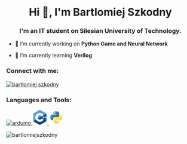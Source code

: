 <h1 align="center">Hi 👋, I'm Bartlomiej Szkodny</h1>
<h3 align="center">I'm an IT student on Silesian University of Technology.</h3>

- 🔭 I’m currently working on **Python Game and Neural Network**

- 🌱 I’m currently learning **Verilog**

<h3 align="left">Connect with me:</h3>
<p align="left">
<a href="https://linkedin.com/in/bartłomiej szkodny" target="blank"><img align="center" src="https://raw.githubusercontent.com/rahuldkjain/github-profile-readme-generator/master/src/images/icons/Social/linked-in-alt.svg" alt="bartłomiej szkodny" height="30" width="40" /></a>
</p>

<h3 align="left">Languages and Tools:</h3>
<p align="left"> <a href="https://www.arduino.cc/" target="_blank" rel="noreferrer"> <img src="https://cdn.worldvectorlogo.com/logos/arduino-1.svg" alt="arduino" width="40" height="40"/> </a> <a href="https://www.w3schools.com/cpp/" target="_blank" rel="noreferrer"> <img src="https://raw.githubusercontent.com/devicons/devicon/master/icons/cplusplus/cplusplus-original.svg" alt="cplusplus" width="40" height="40"/> </a> <a href="https://www.python.org" target="_blank" rel="noreferrer"> <img src="https://raw.githubusercontent.com/devicons/devicon/master/icons/python/python-original.svg" alt="python" width="40" height="40"/> </a> </p>

<p><img align="center" src="https://github-readme-streak-stats.herokuapp.com/?user=bartlomiejszkodny&" alt="bartlomiejszkodny" /></p>
